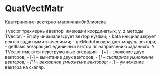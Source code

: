 # QuatVectMatr
Кватернионно-векторно-матричная библиотека

TVector трёхмерный вектор, имеющий координаты x, y, z
Методы TVector:
	- Empty инициализирует вектор нулями;
	- Data инициализирует вектор заданными значениями;
	- getModul возвращает модуль вектора;
	- getBasis возвращает единичный вектор по направлению заданного.
У TVector имеются перегруженные операции:
	- [+] – сложение двух векторов;
	- [–] – вычитание двух векторов;
	- [*] – скалярное умножение векторов;
	- [^] – векторное умножение векторов;
	- [*] – умножение вектора на скаляр.
